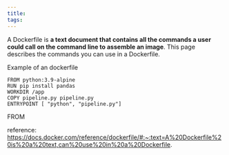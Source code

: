 ```yaml
---
title: 
tags:
---
```

A Dockerfile is **a text document that contains all the commands a user could call on the command line to assemble an image**. This page describes the commands you can use in a Dockerfile.

Example of an dockerfile
```
FROM python:3.9-alpine
RUN pip install pandas
WORKDIR /app
COPY pipeline.py pipeline.py
ENTRYPOINT [ "python", "pipeline.py"]
```

FROM



reference: https://docs.docker.com/reference/dockerfile/#:~:text=A%20Dockerfile%20is%20a%20text,can%20use%20in%20a%20Dockerfile.